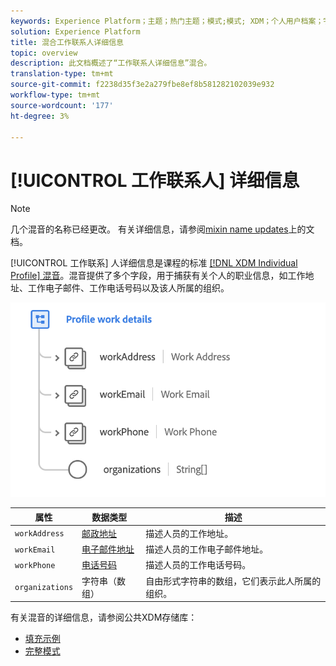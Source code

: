 ```yaml
---
keywords: Experience Platform；主题；热门主题；模式;模式; XDM；个人用户档案；字段；模式;模式;模式设计；混音；混音；工作细节；用户档案工作；
solution: Experience Platform
title: 混合工作联系人详细信息
topic: overview
description: 此文档概述了“工作联系人详细信息”混合。
translation-type: tm+mt
source-git-commit: f2238d35f3e2a279fbe8ef8b581282102039e932
workflow-type: tm+mt
source-wordcount: '177'
ht-degree: 3%

---
```



# [!UICONTROL 工作联系人] 详细信息

>[!NOTE]
>
>几个混音的名称已经更改。 有关详细信息，请参阅[mixin name updates](../name-updates.md)上的文档。

[!UICONTROL 工作联系] 人详细信息是课程的标准 [[!DNL XDM Individual Profile] 混音](../../classes/individual-profile.md)。混音提供了多个字段，用于捕获有关个人的职业信息，如工作地址、工作电子邮件、工作电话号码以及该人所属的组织。

<img src="../../images/mixins/profile-work-details.png" width="550" /><br />

| 属性 | 数据类型 | 描述 |
| --- | --- | --- |
| `workAddress` | [邮政地址](../../data-types/postal-address.md) | 描述人员的工作地址。 |
| `workEmail` | [电子邮件地址](../../data-types/email-address.md) | 描述人员的工作电子邮件地址。 |
| `workPhone` | [电话号码](../../data-types/phone-number.md) | 描述人员的工作电话号码。 |
| `organizations` | 字符串（数组） | 自由形式字符串的数组，它们表示此人所属的组织。 |

有关混音的详细信息，请参阅公共XDM存储库：

* [填充示例](https://github.com/adobe/xdm/blob/master/components/mixins/profile/profile-work-details.example.1.json)
* [完整模式](https://github.com/adobe/xdm/blob/master/components/mixins/profile/profile-work-details.schema.json)